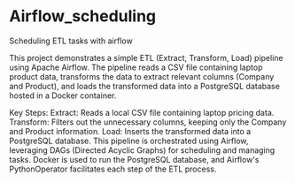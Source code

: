 # Airflow_scheduling
Scheduling ETL tasks with airflow

This project demonstrates a simple ETL (Extract, Transform, Load) pipeline using Apache Airflow. The pipeline reads a CSV file containing laptop product data, transforms the data to extract relevant columns (Company and Product), and loads the transformed data into a PostgreSQL database hosted in a Docker container.

Key Steps:
Extract: Reads a local CSV file containing laptop pricing data.
Transform: Filters out the unnecessary columns, keeping only the Company and Product information.
Load: Inserts the transformed data into a PostgreSQL database.
This pipeline is orchestrated using Airflow, leveraging DAGs (Directed Acyclic Graphs) for scheduling and managing tasks. Docker is used to run the PostgreSQL database, and Airflow's PythonOperator facilitates each step of the ETL process.
